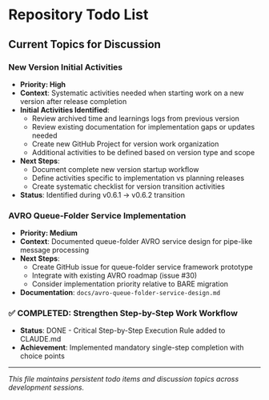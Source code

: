 # Repository Todo List

## Current Topics for Discussion

### New Version Initial Activities
- **Priority: High**
- **Context**: Systematic activities needed when starting work on a new version after release completion
- **Initial Activities Identified**:
  - Review archived time and learnings logs from previous version
  - Review existing documentation for implementation gaps or updates needed
  - Create new GitHub Project for version work organization
  - Additional activities to be defined based on version type and scope
- **Next Steps**:
  - Document complete new version startup workflow
  - Define activities specific to implementation vs planning releases
  - Create systematic checklist for version transition activities
- **Status**: Identified during v0.6.1 → v0.6.2 transition

### AVRO Queue-Folder Service Implementation
- **Priority: Medium**
- **Context**: Documented queue-folder AVRO service design for pipe-like message processing
- **Next Steps**: 
  - Create GitHub issue for queue-folder service framework prototype
  - Integrate with existing AVRO roadmap (issue #30)
  - Consider implementation priority relative to BARE migration
- **Documentation**: `docs/avro-queue-folder-service-design.md`

### ✅ COMPLETED: Strengthen Step-by-Step Work Workflow
- **Status**: DONE - Critical Step-by-Step Execution Rule added to CLAUDE.md
- **Achievement**: Implemented mandatory single-step completion with choice points

---

*This file maintains persistent todo items and discussion topics across development sessions.*